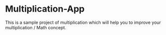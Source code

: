 # Multiplication-App
This is a sample project of multiplication which will help you to improve your multiplication / Math concept.
